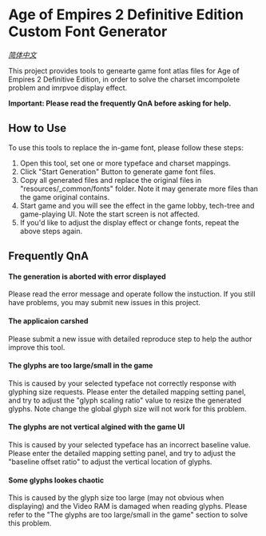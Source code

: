 # Age of Empires 2 Definitive Edition Custom Font Generator

*[简体中文](README-CN.md)*

This project provides tools to genearte game font atlas files for Age of Empires 2 Definitive Edition, in order to solve the charset imcompolete problem and imrpvoe display effect.

**Important: Please read the frequently QnA before asking for help.**

## How to Use

To use this tools to replace the in-game font, please follow these steps:

1. Open this tool, set one or more typeface and charset mappings.
2. Click "Start Generation" Button to generate game font files.
3. Copy all generated files and replace the original files in "resources/_common/fonts" folder. Note it may generate more files than the game original contains. 
4. Start game and you will see the effect in the game lobby, tech-tree and game-playing UI. Note the start screen is not affected.
5. If you'd like to adjust the display effect or change fonts, repeat the above steps again.

## Frequently QnA

#### The generation is aborted with error displayed

Please read the error message and operate follow the instuction. If you still have problems, you may submit new issues in this project.

#### The applicaion carshed

Please submit a new issue with detailed reproduce step to help the author improve this tool.

#### The glyphs are too large/small in the game

This is caused by your selected typeface not correctly response with glyphing size requests. Please enter the detailed mapping setting panel, and try to adjust the "glyph scaling ratio" value to resize the generated glyphs. Note change the global glyph size will not work for this problem.

#### The glyphs are not vertical algined with the game UI

This is caused by your selected typeface has an incorrect baseline value. Please enter the detailed mapping setting panel, and try to adjust the "baseline offset ratio" to adjust the vertical location of glyphs.

#### Some glyphs lookes chaotic

This is caused by the glyph size too large (may not obvious when displaying) and the Video RAM is damaged when reading glyphs. Please refer to the "The glyphs are too large/small in the game" section to solve this problem.
